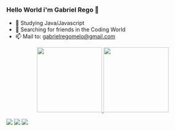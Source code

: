 ### Hello World i'm Gabriel Rego 👋

- 🌱 Studying Java/Javascript
- 👯 Searching for friends in the Coding World
- 📫 Mail to: gabrielregomelo@gmail.com
<div align="center">
  <a href="https://github.com/snoopyzin">
  <img height="170em" src="https://github-readme-stats.vercel.app/api?username=snoopyzin&show_icons=true&theme=dark&include_all_commits=true&count_private=true"/>
  <img height="170em" src="https://github-readme-stats.vercel.app/api/top-langs/?username=snoopyzin&layout=compact&langs_count=7&theme=dark"/>
</div>


  
  <div> 
  
 <a href="https://wa.me/5562992444613" target="_blank"><img src="https://img.shields.io/badge/WhatsApp-25D366?style=for-the-badge&logo=whatsapp&logoColor=white" target="_blank"></a>
  <a href="https://br.linkedin.com/in/gabriel-rêgo-a630021ab?trk=people-guest_people_search-card" target="_blank"><img src="https://img.shields.io/badge/-LinkedIn-%230077B5?style=for-the-badge&logo=linkedin&logoColor=white" target="_blank"></a> 
<a href="https://discord.gg/wagxzStdcR" target="_blank"><img src="https://img.shields.io/badge/Discord-7289DA?style=for-the-badge&logo=discord&logoColor=white" target="_blank"></a>

</div>

